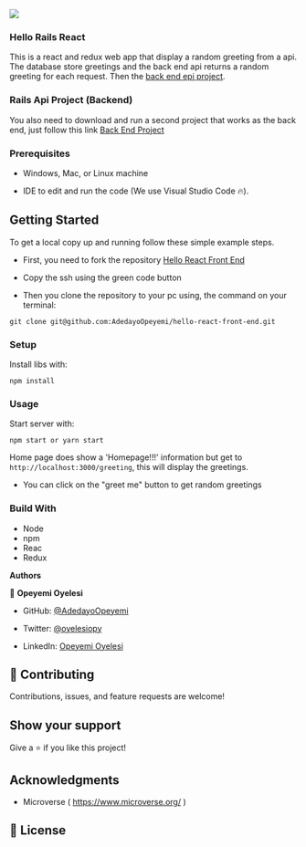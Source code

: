 ![](https://img.shields.io/badge/Microverse-blueviolet)

### Hello Rails React

This is a react and redux web app that display a random greeting from a api. The database store greetings and the back end api returns a random greeting for each request. Then the [back end epi project](https://github.com/AdedayoOpeyemi/hello-rails-back-end).

### Rails Api Project (Backend)

You also need to download and run a second project that works as the back end, just follow this link [Back End Project](https://github.com/AdedayoOpeyemi/hello-rails-back-end)

### Prerequisites

- Windows, Mac, or Linux machine 

- IDE to edit and run the code (We use Visual Studio Code 🔥).


## Getting Started

To get a local copy up and running follow these simple example steps.

- First, you need to fork the repository [Hello React Front End](https://github.com/AdedayoOpeyemi/hello-react-front-end)

- Copy the ssh using the green code button

- Then you clone the repository to your pc using, the command on your terminal:

```
git clone git@github.com:AdedayoOpeyemi/hello-react-front-end.git
```

### Setup

Install libs with:

```
npm install
```

### Usage

Start server with:

```
npm start or yarn start
```

Home page does show a 'Homepage!!!' information but get to `http://localhost:3000/greeting`, this will display the greetings.

- You can click on the "greet me" button to get random greetings

### Build With

- Node
- npm
- Reac
- Redux

**Authors**

👤 **Opeyemi Oyelesi**

- GitHub: [@AdedayoOpeyemi](https://github.com/AdedayoOpeyemi )

- Twitter: [@oyelesiopy](https://twitter.com/oyelesiopy )

- LinkedIn: [Opeyemi Oyelesi](https://www.linkedin.com/in/Opeyemioyelesi/)

## 🤝 Contributing

Contributions, issues, and feature requests are welcome!

## Show your support


Give a ⭐️ if you like this project!


## Acknowledgments

- Microverse ( https://www.microverse.org/ )

## 📝 License


